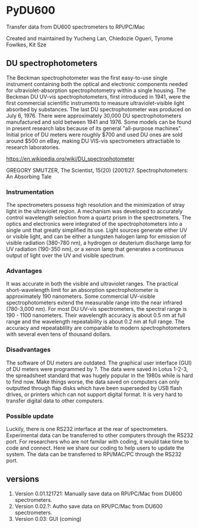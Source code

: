 # PyDU600
Transfer data from DU600 spectrometers to RPi/PC/Mac

Created and maintained by Yucheng Lan, Chiedozie Ogueri, Tyrome Fowlkes, Kit Sze

## DU spectrophotometers
The Beckman spectrophotometer was the first easy-to-use single instrument containing both the optical and electronic components needed for ultraviolet-absorption spectrophotometry within a single housing.  The Beckman DU UV-vis spectrophotometers, first introduced in 1941, were the first commercial scientific instruments to measure ultraviolet-visible light absorbed by substances.  The last DU spectrophotometer was produced on July 6, 1976.  There were approximately 30,000 DU spectrophotometers manufactured and sold between 1941 and 1976.  Some models can be found in present research labs because of its general "all-purpose machines".  Initial price of DU meters were roughly $700 and used DU ones are sold around $500 on eBay, making DU VIS-vis spectrometers attractiable to research laboratories.

https://en.wikipedia.org/wiki/DU_spectrophotometer

GREGORY SMUTZER, The Scientist, 15(20) (2001)27. Spectrophotometers: An Absorbing Tale

### Instrumentation
The spectrometers possess high resolution and the minimization of stray light in the ultraviolet region. A mechanism was developed to accurately control wavelength selection from a quartz prism in the spectrometers.  The optics and electronics were integrated of the spectrophotometers into a single unit that greatly simplified its use.  Light sources generate either UV or visible light, and can be either a tungsten halogen lamp for emission of visible radiation (380-780 nm), a hydrogen or deuterium discharge lamp for UV radiation (190-350 nm), or a xenon lamp that generates a continuous output of light over the UV and visible spectrum.

### Advantages
It was accurate in both the visible and ultraviolet ranges.  The practical short-wavelength limit for an absorption spectrophotometer is approximately 190 nanometers.  Some commercial UV-visible spectrophotometers extend the measurable range into the near infrared (780-3,000 nm).  For most DU UV-vis spectrometers, the spectral range is 190 - 1100 nanometers.  Their wavelength accuracy is about 0.5 nm at full range and the wavelength repeatability is about 0.2 nm at full range.  The accuracy and repeatablility are comparable to modern spectrophotometers with several even tens of thousand dollars. 

### Disadvantages
The software of DU meters are outdated.  The graphical user interface (GUI) of DU meters were programmed by ?.  The data were saved in Lotus 1-2-3, the spreadsheet standard that was hugely popular in the 1980s while is hard to find now.  Make things worse, the data saved on computers can only outputted through flap disks which have been superseded by USB flash drives, or printers which can not support digital format.  It is very hard to transfer digital data to other computers.  

### Possible update
Luckily, there is one RS232 interface at the rear of spectrometers.  Experimental data can be transferred to other computers through the RS232 port.  For researchers who are not familar with coding, it would take time to code and connect.  Here we share our coding to help users to update the system.  The data can be transferred to RPi/MAC/PC through the RS232 port.


## versions
1. Version 0.01.121721: Manually save data on RPi/PC/Mac from DU600 spectrometers.
2. Version 0.02.?: Autho save data on RPi/PC/Mac from DU600 spectrometers.
3. Version 0.03: GUI (coming)
